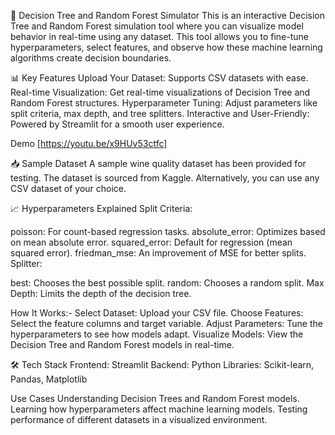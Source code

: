 
🧩 Decision Tree and Random Forest Simulator
This is an interactive Decision Tree and Random Forest simulation tool where you can visualize model behavior in real-time using any dataset. This tool allows you to fine-tune hyperparameters, select features, and observe how these machine learning algorithms create decision boundaries.

📊 Key Features
Upload Your Dataset: Supports CSV datasets with ease.
Real-time Visualization: Get real-time visualizations of Decision Tree and Random Forest structures.
Hyperparameter Tuning: Adjust parameters like split criteria, max depth, and tree splitters.
Interactive and User-Friendly: Powered by Streamlit for a smooth user experience.

Demo
[https://youtu.be/x9HUv53ctfc]

📥 Sample Dataset
A sample wine quality dataset has been provided for testing. The dataset is sourced from Kaggle.
Alternatively, you can use any CSV dataset of your choice.



📈 Hyperparameters Explained
Split Criteria:

poisson: For count-based regression tasks.
absolute_error: Optimizes based on mean absolute error.
squared_error: Default for regression (mean squared error).
friedman_mse: An improvement of MSE for better splits.
Splitter:

best: Chooses the best possible split.
random: Chooses a random split.
Max Depth: Limits the depth of the decision tree.

How It Works:-
Select Dataset: Upload your CSV file.
Choose Features: Select the feature columns and target variable.
Adjust Parameters: Tune the hyperparameters to see how models adapt.
Visualize Models: View the Decision Tree and Random Forest models in real-time.

🛠️ Tech Stack
Frontend: Streamlit
Backend: Python
Libraries: Scikit-learn, Pandas, Matplotlib

 Use Cases
Understanding Decision Trees and Random Forest models.
Learning how hyperparameters affect machine learning models.
Testing performance of different datasets in a visualized environment.
